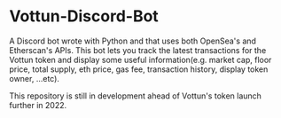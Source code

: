 # Vottun-Discord-Bot


A Discord bot wrote with Python and that uses both OpenSea's and Etherscan's APIs. This bot lets you track the latest transactions for the Vottun token and display some useful information(e.g. market cap, floor price, total supply, eth price, gas fee, transaction history, display token owner, ...etc). 

This repository is still in development ahead of Vottun's token launch further in 2022.
